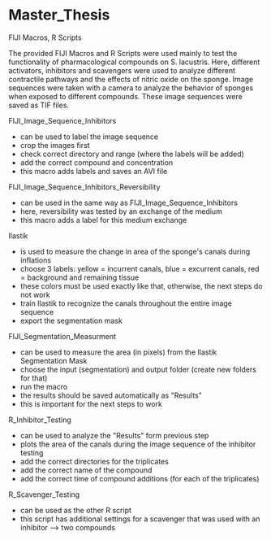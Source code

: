 # Master_Thesis
FIJI Macros, R Scripts

The provided FIJI Macros and R Scripts were used mainly to test the functionality of pharmacological compounds on S. lacustris. 
Here, different activators, inhibitors and scavengers were used to analyze different contractile pathways and the effects of nitric oxide on the sponge. 
Image sequences were taken with a camera to analyze the behavior of sponges when exposed to different compounds.
These image sequences were saved as TIF files. 

FIJI_Image_Sequence_Inhibitors
  - can be used to label the image sequence
  - crop the images first
  - check correct directory and range (where the labels will be added)
  - add the correct compound and concentration
  - this macro adds labels and saves an AVI file 


FIJI_Image_Sequence_Inhibitors_Reversibility
  - can be used in the same way as FIJI_Image_Sequence_Inhibitors
  - here, reversibility was tested by an exchange of the medium
  - this macro adds a label for this medium exchange


Ilastik
  - is used to measure the change in area of the sponge's canals during inflations
  - choose 3 labels: yellow = incurrent canals, blue = excurrent canals, red = background and remaining tissue
  - these colors must be used exactly like that, otherwise, the next steps do not work
  - train Ilastik to recognize the canals throughout the entire image sequence
  - export the segmentation mask


FIJI_Segmentation_Measurment
  - can be used to measure the area (in pixels) from the Ilastik Segmentation Mask
  - choose the input (segmentation) and output folder (create new folders for that)
  - run the macro
  - the results should be saved automatically as "Results"
  - this is important for the next steps to work

R_Inhibitor_Testing
  - can be used to analyze the "Results" form previous step
  - plots the area of the canals during the image sequence of the inhibitor testing
  - add the correct directories for the triplicates
  - add the correct name of the compound
  - add the correct time of compound additions (for each of the triplicates)

R_Scavenger_Testing
  - can be used as the other R script
  - this script has additional settings for a scavenger that was used with an inhibitor --> two compounds
